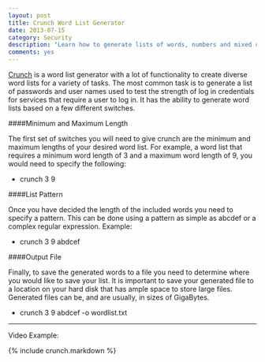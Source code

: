 ```yaml
---
layout: post
title: Crunch Word List Generator
date: 2013-07-15
category: Security
description: "Learn how to generate lists of words, numbers and mixed combinations using Crunch.  Great if you need assistance creating a very long and comprehensive password list."
comments: yes
---
```


[Crunch](http://sourceforge.net/projects/crunch-wordlist/) is a word list generator with a lot of functionality to create diverse word lists for a variety of tasks.  The most common task is to generate a list of passwords and user names used to test the strength of log in credentials for services that require a user to log in.  It has the ability to generate word lists based on a few different switches.

####Minimum and Maximum Length

The first set of switches you will need to give crunch are the minimum and maximum lengths of your desired word list.  For example, a word list that requires a minimum word length of 3 and a maximum word length of 9, you would need to specify the following:

-  crunch 3 9 <other switches>

####List Pattern

Once you have decided the length of the included words you need to specify a pattern.  This can be done using a pattern as simple as abcdef or a complex regular expression.  Example:

- crunch 3 9 abdcef <other switches>

####Output File

Finally, to save the generated words to a file you need to determine where you would like to save your list.  It is important to save your generated file to a location on your hard disk that has ample space to store large files.  Generated files can be, and are usually, in sizes of GigaBytes.

- crunch 3 9  abdcef -o wordlist.txt

***
Video Example:

{% include crunch.markdown %}
